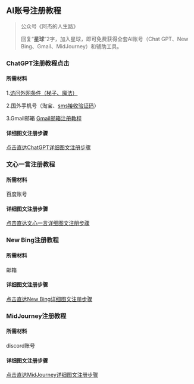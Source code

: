 ## AI账号注册教程

> 公众号《阿杰的人生路》
>
> 回复“**星球**”2字，加入星球，即可免费获得全套AI账号（Chat GPT、New Bing、Gmail、MidJourney）和辅助工具。

### ChatGPT注册教程点击

#### 所需材料

1.[访问外网条件（梯子、魔法）](https://www.hjtnt.pro/auth/register?code=QRY5)

2.国外手机号（淘宝、[sms接收验证码](https://sms-activate.org/?ref=4372520)）

3.Gmail邮箱 [Gmail邮箱注册教程](gmail.md)

#### 详细图文注册步骤

[点击直达ChatGPT详细图文注册步骤](ChatGPT.md)

### 文心一言注册教程

#### 所需材料

百度账号

#### 详细图文注册步骤

[点击直达文心一言详细图文注册步骤](文心一言.md)

### New Bing注册教程

#### 所需材料

邮箱

#### 详细图文注册步骤

[点击直达New Bing详细图文注册步骤](NewBing.md)

### MidJourney注册教程

#### 所需材料

discord账号

#### 详细图文注册步骤

[点击直达MidJourney详细图文注册步骤](MidJourney.md)